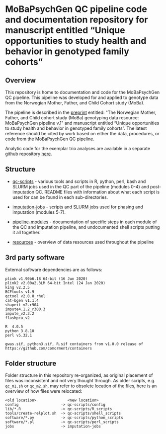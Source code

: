 # MoBaPsychGen QC pipeline code and documentation repository for manuscript entitled “Unique opportunities to study health and behavior in genotyped family cohorts”

## Overview

This repository is home to documentation and code for the MoBaPsychGen QC pipeline. This pipeline was developed for and applied to genotype data from the Norwegian Mother, Father, and Child Cohort study (MoBa).

The pipeline is described in the [preprint](https://doi.org/10.1101/2022.06.23.496289) entitled: "The Norwegian Mother, Father, and Child cohort study (MoBa) genotyping data resource: MoBaPsychGen pipeline v.1" and manuscript entitled “Unique opportunities to study health and behavior in genotyped family cohorts”. The latest reference should be cited by work based on either the data, procedures, or code from the MoBaPsychGen QC pipeline. 

Analytic code for the exemplar trio analyses are available in a separate github repository [here](https://github.com/psychgen/moba-trio-analyses).

## Structure

* [qc-scripts](qc-scripts) - various tools and scripts in R, python, perl, bash and SLURM jobs 
  used in the QC part of the pipeline (modules 0-4) and post-imputation QC.
  README files with information about what each script is used for can be found in each sub-directories.

* [imputation-jobs](imputation-jobs) - scripts and SLURM jobs used for phasing and imputation (modules 5-7).

* [pipeline-modules](pipeline-modules) - documentation of specific steps in each module of the QC and imputation pipeline, and undocumented shell scripts putting it all together. 

* [resources](resources) - overview of data resources used throughout the pipeline

## 3rd party software

External software dependencies are as follows:

```
plink v1.90b6.18 64-bit (16 Jun 2020)
plink2 v2.00a2.3LM 64-bit Intel (24 Jan 2020) 
king v2.2.5
BCFtools v1.9
qctool v2.0.8_rhel
cat-bgen v1.1.4
shapeit v2.r904
impute4.1.2_r300.3
impute_v2.3.2
flashpca_v2
  
R  4.0.5 
python 3.8.10
perl v5.32.1

gwas.sif, python3.sif, R.sif containers from v1.0.0 release of https://github.com/comorment/containers
```

## Folder structure

Folder structure in this repository re-organized, as original placement of files was inconsistent and not very thought through.
As older scripts, e.g. ``qc_m1.sh`` or ``qc_m2.sh``, may refer to obsolete location of the files, here is an overview of how files were relocated:

```
<old location>              <new location>
config                   -> qc-scripts/config
lib/*.R                  -> qc-scripts/R_scripts
tools/create-relplot.sh  -> qc-scripts/shell_scripts
software/*.py            -> qc-scripts/python_scripts
software/*.pl            -> qc-scripts/perl_scripts
jobs                     -> imputation-jobs
```
